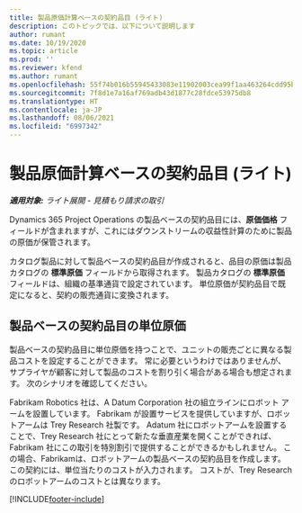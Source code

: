 ```yaml
---
title: 製品原価計算ベースの契約品目 (ライト)
description: このトピックでは、以下について説明します
author: rumant
ms.date: 10/19/2020
ms.topic: article
ms.prod: ''
ms.reviewer: kfend
ms.author: rumant
ms.openlocfilehash: 55f74b016b55945433083e11902003cea99f1aa463264cdd95b0aad389592e20
ms.sourcegitcommit: 7f8d1e7a16af769adb43d1877c28fdce53975db8
ms.translationtype: HT
ms.contentlocale: ja-JP
ms.lasthandoff: 08/06/2021
ms.locfileid: "6997342"
---
```

# <a name="cost-product-based-contract-lines---lite"></a>製品原価計算ベースの契約品目 (ライト)

_**適用対象:** ライト展開 - 見積もり請求の取引_


Dynamics 365 Project Operations の製品ベースの契約品目には、**原価価格** フィールドが含まれますが、これにはダウンストリームの収益性計算のために製品の原価が保管されます。

カタログ製品に対して製品ベースの契約品目が作成されると、品目の原価は製品カタログの **標準原価** フィールドから取得されます。 製品カタログの **標準原価** フィールドは、組織の基準通貨で設定されています。 単位原価が契約品目で既定になると、契約の販売通貨に変換されます。

## <a name="unit-cost-on-a-product-based-contract-line"></a>製品ベースの契約品目の単位原価

製品ベースの契約品目に単位原価を持つことで、ユニットの販売ごとに異なる製品コストを設定することができます。 常に必要というわけではありませんが、サプライヤが顧客に対して製品のコストを割り引く場合がある場合も想定されます。 次のシナリオを確認してください。

Fabrikam Robotics 社は、A Datum Corporation 社の組立ラインにロボット アームを設置しています。 Fabrikam が設置サービスを提供していますが、ロボットアームは Trey Research 社製です。 Adatum 社にロボットアームを設置することで、Trey Research 社にとって新たな垂直産業を開くことができれば、Fabrikam 社にこの取引を特別割引で提供することができるかもしれません。 この場合、Fabrikamは、ロボットアームの製品ベースの契約品目を作成します。 この契約には、単位当たりのコストが入力されます。 コストが、Trey Research のロボットアームのコストとは異なります。


[!INCLUDE[footer-include](../../includes/footer-banner.md)]